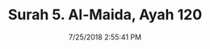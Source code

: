 ---
title       : "Surah 5. Al-Maida, Ayah 120"
date        : 7/25/2018 2:55:41 PM
draft       : false
type        : "quran"
layout      : "compare"
BookCode    : "CMP"
SurahNumber : "5"
AyahNumber  : "120"
TotalAyah   : "120"
---